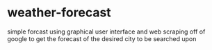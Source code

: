 # weather-forecast


simple forcast using graphical user interface and web scraping off of google to get the forecast of the desired city to be searched upon
